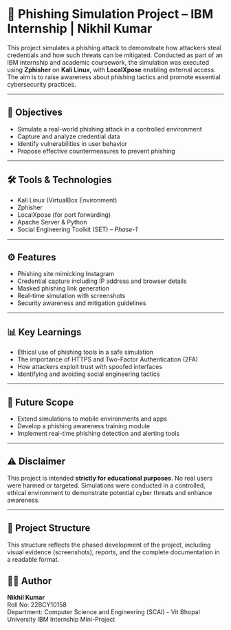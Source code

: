 # 🔐 Phishing Simulation Project – IBM Internship | Nikhil Kumar

This project simulates a phishing attack to demonstrate how attackers steal credentials and how such threats can be mitigated. Conducted as part of an IBM internship and academic coursework, the simulation was executed using **Zphisher** on **Kali Linux**, with **LocalXpose** enabling external access. The aim is to raise awareness about phishing tactics and promote essential cybersecurity practices.

---

## 🚩 Objectives

- Simulate a real-world phishing attack in a controlled environment  
- Capture and analyze credential data  
- Identify vulnerabilities in user behavior  
- Propose effective countermeasures to prevent phishing  

---

## 🛠 Tools & Technologies

- Kali Linux (VirtualBox Environment)  
- Zphisher  
- LocalXpose (for port forwarding)  
- Apache Server & Python  
- Social Engineering Toolkit (SET) – *Phase-1*  

---

## ⚙️ Features

- Phishing site mimicking Instagram  
- Credential capture including IP address and browser details  
- Masked phishing link generation  
- Real-time simulation with screenshots  
- Security awareness and mitigation guidelines  

---

## 📊 Key Learnings

- Ethical use of phishing tools in a safe simulation  
- The importance of HTTPS and Two-Factor Authentication (2FA)  
- How attackers exploit trust with spoofed interfaces  
- Identifying and avoiding social engineering tactics  

---

## 🧠 Future Scope

- Extend simulations to mobile environments and apps  
- Develop a phishing awareness training module  
- Implement real-time phishing detection and alerting tools  

---

## ⚠️ Disclaimer

This project is intended **strictly for educational purposes**. No real users were harmed or targeted. Simulations were conducted in a controlled, ethical environment to demonstrate potential cyber threats and enhance awareness.

---

## 📁 Project Structure

This structure reflects the phased development of the project, including visual evidence (screenshots), reports, and the complete documentation in a readable format.

## 👨‍💻 Author

**Nikhil Kumar**  
Roll No: 22BCY10158  
Department: Computer Science and Engineering (SCAI)  - Vit Bhopal University 
IBM Internship Mini-Project  
